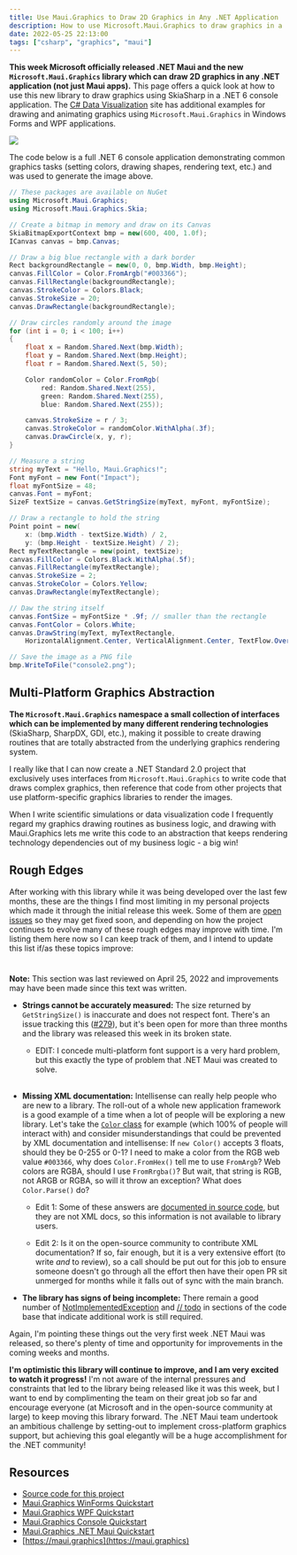 ```yaml
---
title: Use Maui.Graphics to Draw 2D Graphics in Any .NET Application
description: How to use Microsoft.Maui.Graphics to draw graphics in a .NET console application and save the output as an image file using SkiaSharp
date: 2022-05-25 22:13:00
tags: ["csharp", "graphics", "maui"]
---
```




**This week Microsoft officially released .NET Maui and the new `Microsoft.Maui.Graphics` library which can draw 2D graphics in any .NET application (not just Maui apps).** This page offers a quick look at how to use this new library to draw graphics using SkiaSharp in a .NET 6 console application. The [C# Data Visualization](https://swharden.com/csdv/) site has additional examples for drawing and animating graphics using `Microsoft.Maui.Graphics` in Windows Forms and WPF applications.

<img src="https://swharden.com/static/2022/05/25/maui-graphics-quickstart.png" class="mx-auto my-5 d-block shadow">

The code below is a full .NET 6 console application demonstrating common graphics tasks (setting colors, drawing shapes, rendering text, etc.) and was used to generate the image above.

```cs
// These packages are available on NuGet
using Microsoft.Maui.Graphics;
using Microsoft.Maui.Graphics.Skia;

// Create a bitmap in memory and draw on its Canvas
SkiaBitmapExportContext bmp = new(600, 400, 1.0f);
ICanvas canvas = bmp.Canvas;

// Draw a big blue rectangle with a dark border
Rect backgroundRectangle = new(0, 0, bmp.Width, bmp.Height);
canvas.FillColor = Color.FromArgb("#003366");
canvas.FillRectangle(backgroundRectangle);
canvas.StrokeColor = Colors.Black;
canvas.StrokeSize = 20;
canvas.DrawRectangle(backgroundRectangle);

// Draw circles randomly around the image
for (int i = 0; i < 100; i++)
{
    float x = Random.Shared.Next(bmp.Width);
    float y = Random.Shared.Next(bmp.Height);
    float r = Random.Shared.Next(5, 50);

    Color randomColor = Color.FromRgb(
        red: Random.Shared.Next(255),
        green: Random.Shared.Next(255),
        blue: Random.Shared.Next(255));

    canvas.StrokeSize = r / 3;
    canvas.StrokeColor = randomColor.WithAlpha(.3f);
    canvas.DrawCircle(x, y, r);
}

// Measure a string
string myText = "Hello, Maui.Graphics!";
Font myFont = new Font("Impact");
float myFontSize = 48;
canvas.Font = myFont;
SizeF textSize = canvas.GetStringSize(myText, myFont, myFontSize);

// Draw a rectangle to hold the string
Point point = new(
    x: (bmp.Width - textSize.Width) / 2,
    y: (bmp.Height - textSize.Height) / 2);
Rect myTextRectangle = new(point, textSize);
canvas.FillColor = Colors.Black.WithAlpha(.5f);
canvas.FillRectangle(myTextRectangle);
canvas.StrokeSize = 2;
canvas.StrokeColor = Colors.Yellow;
canvas.DrawRectangle(myTextRectangle);

// Daw the string itself
canvas.FontSize = myFontSize * .9f; // smaller than the rectangle
canvas.FontColor = Colors.White;
canvas.DrawString(myText, myTextRectangle, 
    HorizontalAlignment.Center, VerticalAlignment.Center, TextFlow.OverflowBounds);

// Save the image as a PNG file
bmp.WriteToFile("console2.png");
```

## Multi-Platform Graphics Abstraction

**The `Microsoft.Maui.Graphics` namespace a small collection of interfaces which can be implemented by many different rendering technologies** (SkiaSharp, SharpDX, GDI, etc.), making it possible to create drawing routines that are totally abstracted from the underlying graphics rendering system.

I really like that I can now create a .NET Standard 2.0 project that exclusively uses interfaces from `Microsoft.Maui.Graphics` to write code that draws complex graphics, then reference that code from other projects that use platform-specific graphics libraries to render the images.

When I write scientific simulations or data visualization code I frequently regard my graphics drawing routines as business logic, and drawing with Maui.Graphics lets me write this code to an abstraction that keeps rendering technology dependencies out of my business logic - a big win!

## Rough Edges

After working with this library while it was being developed over the last few months, these are the things I find most limiting in my personal projects which made it through the initial release this week. Some of them are [open issues](https://github.com/dotnet/Microsoft.Maui.Graphics/issues) so they may get fixed soon, and depending on how the project continues to evolve many of these rough edges may improve with time. I'm listing them here now so I can keep track of them, and I intend to update this list if/as these topics improve:

<svg xmlns="http://www.w3.org/2000/svg" style="display: none;">
  <symbol id="check-circle-fill" fill="currentColor" viewBox="0 0 16 16">
    <path d="M16 8A8 8 0 1 1 0 8a8 8 0 0 1 16 0zm-3.97-3.03a.75.75 0 0 0-1.08.022L7.477 9.417 5.384 7.323a.75.75 0 0 0-1.06 1.06L6.97 11.03a.75.75 0 0 0 1.079-.02l3.992-4.99a.75.75 0 0 0-.01-1.05z"/>
  </symbol>
  <symbol id="info-fill" fill="currentColor" viewBox="0 0 16 16">
    <path d="M8 16A8 8 0 1 0 8 0a8 8 0 0 0 0 16zm.93-9.412-1 4.705c-.07.34.029.533.304.533.194 0 .487-.07.686-.246l-.088.416c-.287.346-.92.598-1.465.598-.703 0-1.002-.422-.808-1.319l.738-3.468c.064-.293.006-.399-.287-.47l-.451-.081.082-.381 2.29-.287zM8 5.5a1 1 0 1 1 0-2 1 1 0 0 1 0 2z"/>
  </symbol>
  <symbol id="exclamation-triangle-fill" fill="currentColor" viewBox="0 0 16 16">
    <path d="M8.982 1.566a1.13 1.13 0 0 0-1.96 0L.165 13.233c-.457.778.091 1.767.98 1.767h13.713c.889 0 1.438-.99.98-1.767L8.982 1.566zM8 5c.535 0 .954.462.9.995l-.35 3.507a.552.552 0 0 1-1.1 0L7.1 5.995A.905.905 0 0 1 8 5zm.002 6a1 1 0 1 1 0 2 1 1 0 0 1 0-2z"/>
  </symbol>
</svg>

<div class="alert alert-primary d-flex align-items-center" role="alert">
  <svg class="bi flex-shrink-0 me-2" width="24" height="24" role="img" aria-label="Info:"><use xlink:href="https://swharden.com/static/2022/05/25/#info-fill"/></svg>
  <div>
    <strong>Note:</strong> This section was last reviewed on April 25, 2022 and improvements may have been made since this text was written.
  </div>
</div>

* **Strings cannot be accurately measured:** The size returned by `GetStringSize()` is inaccurate and does not respect font. There's an issue tracking this ([#279](https://github.com/dotnet/Microsoft.Maui.Graphics/issues/279)), but it's been open for more than three months and the library was released this week in its broken state.

  * EDIT: I concede multi-platform font support is a very hard problem, but this exactly the type of problem that .NET Maui was created to solve.<br><br>

* **Missing XML documentation:** Intellisense can really help people who are new to a library. The roll-out of a whole new application framework is a good example of a time when a lot of people will be exploring a new library. Let's take the [`Color` class](https://github.com/dotnet/Microsoft.Maui.Graphics/blob/main/src/Microsoft.Maui.Graphics/Color.cs) for example (which 100% of people will interact with) and consider misunderstandings that could be prevented by XML documentation and intellisense: If `new Color()` accepts 3 floats, should they be 0-255 or 0-1? I need to make a color from the RGB web value `#003366`, why does `Color.FromHex()` tell me to use `FromArgb`? Web colors are RGBA, should I use `FromRrgba()`? But wait, that string is RGB, not ARGB or RGBA, so will it throw an exception? What does `Color.Parse()` do?

  * Edit 1: Some of these answers are [documented in source code](https://github.com/dotnet/Microsoft.Maui.Graphics/blob/e15f2d552d851c28771e7fe092895e908395f8a4/src/Microsoft.Maui.Graphics/Color.cs#L574-L590), but they are not XML docs, so this information is not available to library users.

  * Edit 2: Is it on the open-source community to contribute XML documentation? If so, fair enough, but it is a very extensive effort (to write _and_ to review), so a call should be put out for this job to ensure someone doesn't go through all the effort then have their open PR sit unmerged for months while it falls out of sync with the main branch.

* **The library has signs of being incomplete:** There remain a good number of [NotImplementedException](https://github.com/dotnet/Microsoft.Maui.Graphics/search?q=NotImplementedException) and [// todo](https://github.com/dotnet/Microsoft.Maui.Graphics/search?q=todo) in sections of the code base that indicate additional work is still required.

Again, I'm pointing these things out the very first week .NET Maui was released, so there's plenty of time and opportunity for improvements in the coming weeks and months.

**I'm optimistic this library will continue to improve, and I am very excited to watch it progress!** I'm not aware of the internal pressures and constraints that led to the library being released like it was this week, but I want to end by complimenting the team on their great job so far and encourage everyone (at Microsoft and in the open-source community at large) to keep moving this library forward. The .NET Maui team undertook an ambitious challenge by setting-out to implement cross-platform graphics support, but achieving this goal elegantly will be a huge accomplishment for the .NET community!

## Resources
* [Source code for this project](https://github.com/swharden/Csharp-Data-Visualization/tree/main/projects/maui-graphics)
* [Maui.Graphics WinForms Quickstart](https://swharden.com/csdv/maui.graphics/quickstart-winforms/)
* [Maui.Graphics WPF Quickstart](https://swharden.com/csdv/maui.graphics/quickstart-wpf/)
* [Maui.Graphics Console Quickstart](https://swharden.com/csdv/maui.graphics/quickstart-console/)
* [Maui.Graphics .NET Maui Quickstart](https://swharden.com/csdv/maui.graphics/quickstart-maui/)
* [https://maui.graphics](https://maui.graphics)